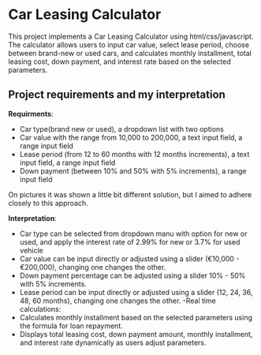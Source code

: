 # Car Leasing Calculator


This project implements a Car Leasing Calculator using html/css/javascript. The calculator allows users to input car value, select lease period, choose between brand-new or used cars,
and calculates monthly installment, total leasing cost, down payment, and interest rate based on the selected parameters.

## Project requirements and my interpretation

**Requirments**:
  - Car type(brand new or used), a dropdown list with two options
  - Car value with the range from 10,000 to 200,000, a text input field, a range input field
  - Lease period (from 12 to 60 months with 12 months increments), a text input field, a range input field
  - Down payment (between 10% and 50% with 5% increments), a range input field

 On pictures it was shown a little bit different solution, but I aimed to adhere closely to this approach.

**Interpretation**:

  - Car type can be selected from dropdown manu with option for new or used, and apply the interest rate of 2.99% for new or 3.7% for used vehicle
  - Car value can be input directly or adjusted using a slider (€10,000 - €200,000), changing one changes the other.
  - Down payment percentage can be adjusted using a slider 10% - 50% with 5% increments.
  - Lease period can be input directly or adjusted using a slider (12, 24, 36, 48, 60 months), changing one changes the other.
-Real time calculations:
  - Calculates monthly installment based on the selected parameters using the formula for loan repayment. 
  - Displays total leasing cost, down payment amount, monthly installment, and interest rate dynamically as users adjust parameters.

